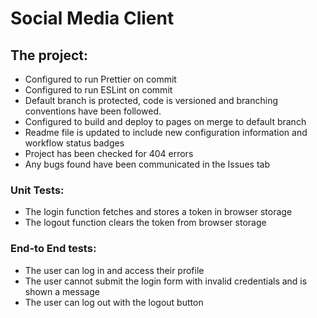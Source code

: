 # Social Media Client

## The project:

- Configured to run Prettier on commit
- Configured to run ESLint on commit
- Default branch is protected, code is versioned and branching conventions have been followed.
- Configured to build and deploy to pages on merge to default branch
- Readme file is updated to include new configuration information and workflow status badges
- Project has been checked for 404 errors
- Any bugs found have been communicated in the Issues tab

### Unit Tests:
- The login function fetches and stores a token in browser storage
- The logout function clears the token from browser storage

### End-to End tests:
- The user can log in and access their profile
- The user cannot submit the login form with invalid credentials and is shown a message
- The user can log out with the logout button
